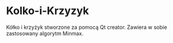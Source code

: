# Kolko-i-Krzyzyk
Kółko i krzyżyk stworzone za pomocą Qt creator.
Zawiera w sobie zastosowany algorytm Minmax.
